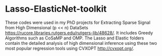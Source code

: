 # Lasso-ElasticNet-toolkit

These codes were used in my PhD projects for Extracting Sparse Signal from High Dimensional (p << n) DataSets https://rucore.libraries.rutgers.edu/rutgers-lib/48628/. It includes Greedy Algorithms such as CoSaMP and OMP.
The Lasso and Elastic folders contain the detailed analysis of high dimensional inference using these two most popular regression tools using CVXOPT http://cvxopt.org/.
